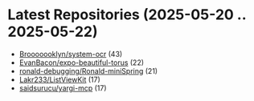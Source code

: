# Latest Repositories (2025-05-20 .. 2025-05-22)

- [Brooooooklyn/system-ocr](https://github.com/Brooooooklyn/system-ocr) (43)
- [EvanBacon/expo-beautiful-torus](https://github.com/EvanBacon/expo-beautiful-torus) (22)
- [ronald-debugging/Ronald-miniSpring](https://github.com/ronald-debugging/Ronald-miniSpring) (21)
- [Lakr233/ListViewKit](https://github.com/Lakr233/ListViewKit) (17)
- [saidsurucu/yargi-mcp](https://github.com/saidsurucu/yargi-mcp) (17)

